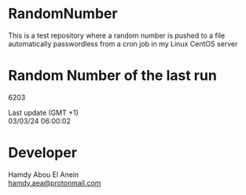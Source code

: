 # RandomNumber    
This is a test repository where a random number is pushed to a file automatically passwordless from a cron job in my Linux CentOS server    
# Random Number of the last run   
6203
      
Last update (GMT +1)    
03/03/24 06:00:02
# Developer    
Hamdy Abou El Anein   
hamdy.aea@protonmail.com
